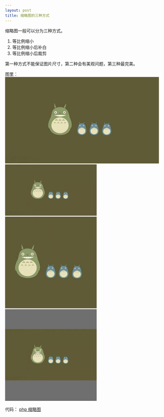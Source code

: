 ```yaml
---
layout: post
title: 缩略图的三种方式
---
```


缩略图一般可以分为三种方式。
1. 等比例缩小
2. 等比例缩小后补白
3. 等比例缩小后裁剪

第一种方式不能保证图片尺寸，第二种会有美观问题，第三种最完美。

图里：
![totoro](/img/totoro.jpg)
![totoro1](/img/totoro-1.jpg)
![totoro2](/img/totoro-2.jpg)
![totoro3](/img/totoro-3.jpg)

代码：
[php 缩略图](https://github.com/imdongyu/php-class/blob/master/Image.class.php)

